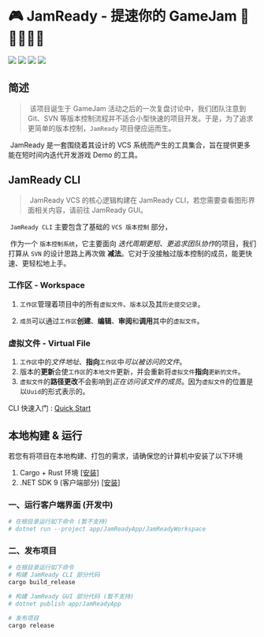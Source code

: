 # 🎮 JamReady - 提速你的 GameJam 🚀🚀🚀🚀🚀

  ![](https://img.shields.io/github/stars/CatilGrass/JamReady?style=flat-square)  ![](https://img.shields.io/badge/CLI-v0.1.1-blue?style=flat-square)  ![](https://img.shields.io/badge/License-MIT-yellow?style=flat-square)  ![](https://img.shields.io/badge/GUI-In_Development-orange?style=flat-square)



## 简述

> ​	该项目诞生于 GameJam 活动之后的一次复盘讨论中，我们团队注意到 Git、SVN 等版本控制流程并不适合小型快速的项目开发。于是，为了追求更简单的版本控制，`JamReady` 项目便应运而生。

​	JamReady 是一套围绕着其设计的 VCS 系统而产生的工具集合，旨在提供更多能在短时间内迭代开发游戏 Demo 的工具。



## JamReady CLI

> ​	JamReady VCS 的核心逻辑构建在 JamReady CLI，若您需要查看图形界面相关内容，请前往 JamReady GUI。

​	`JamReady CLI` 主要包含了基础的 `VCS 版本控制` 部分， 

​	作为一个 `版本控制系统`，它主要面向 *迭代周期更短、更追求团队协作*的项目，我们打算从 `SVN` 的设计思路上再次做 **减法**。它对于没接触过版本控制的成员，能更快速、更轻松地上手。

### 工作区 - Workspace

1. `工作区`管理着项目中的所有`虚拟文件`、`版本`以及其`历史提交记录`。

2. `成员`可以通过`工作区`**创建**、**编辑**、**审阅**和**调用**其中的`虚拟文件`。

### 虚拟文件 - Virtual File

1. `工作区`中的*文件地址*、**指向**`工作区`中*可以被访问的文件*。
2. 版本的**更新**会使`工作区`的`本地文件`更新，并会重新将`虚拟文件`**指向**`更新的文件`。
3. `虚拟文件`的**路径更改**不会影响到*正在访问该文件的成员*。因为`虚拟文件`的位置是以`Uuid`的形式表示的。



CLI 快速入门 : [Quick Start](docs/learn-cli/quick-start_zh_cn.md)



## 本地构建 & 运行

​	若您有将项目在本地构建、打包的需求，请确保您的计算机中安装了以下环境

1. Cargo + Rust 环境 [[安装]](https://www.rust-lang.org/learn/get-started)
2. .NET SDK 9 (客户端部分) [[安装]](https://dotnet.microsoft.com/en-us/download/dotnet/9.0)



### 一、运行客户端界面 (开发中)

```bash
# 在根目录运行如下命令 (暂不支持)
# dotnet run --project app/JamReadyApp/JamReadyWorkspace
```



### 二、发布项目

```bash
# 在根目录运行如下命令
# 构建 JamReady CLI 部分代码
cargo build_release

# 构建 JamReady GUI 部分代码 (暂不支持)
# dotnet publish app/JamReadyApp

# 发布项目
cargo release
```







